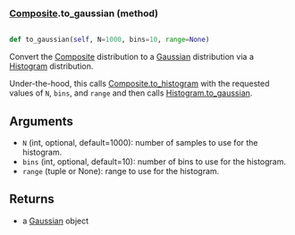### [Composite](Composite.md).to_gaussian (method)


```py

def to_gaussian(self, N=1000, bins=10, range=None)

```



Convert the [Composite](Composite.md) distribution to a [Gaussian](Gaussian.md) distribution via
a [Histogram](Histogram.md) distribution.

Under-the-hood, this calls [Composite.to_histogram](Composite.to_histogram.md) with the requested
values of `N`, `bins`, and `range` and then calls [Histogram.to_gaussian](Histogram.to_gaussian.md).

Arguments
-----------
* `N` (int, optional, default=1000): number of samples to use for
    the histogram.
* `bins` (int, optional, default=10): number of bins to use for the
    histogram.
* `range` (tuple or None): range to use for the histogram.

Returns
--------
* a [Gaussian](Gaussian.md) object

